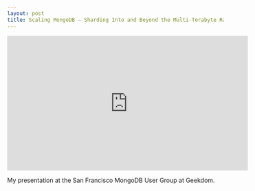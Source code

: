 ```yaml
---
layout: post
title: Scaling MongoDB – Sharding Into and Beyond the Multi-Terabyte Range
---
```


<iframe width="560" height="315" src="http://www.youtube.com/embed/W8MAHoT6o0k" frameborder="0">  </iframe>

My presentation at the San Francisco MongoDB User Group at Geekdom.
